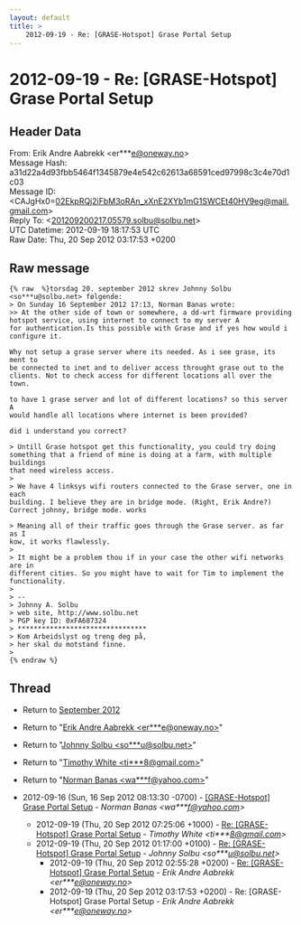 ```yaml
---
layout: default
title: >
    2012-09-19 - Re: [GRASE-Hotspot] Grase Portal Setup
---
```


# 2012-09-19 - Re: [GRASE-Hotspot] Grase Portal Setup

## Header Data

From: Erik Andre Aabrekk \<er***e@oneway.no\><br>
Message Hash: a31d22a4d93fbb5464f1345879e4e542c62613a68591ced97998c3c4e70d1c03<br>
Message ID: \<CAJgHx0=02EkpRQj2iFbM3oRAn_xXnE2XYb1mG1SWCEt40HV9eg@mail.gmail.com\><br>
Reply To: \<201209200217.05579.solbu@solbu.net\><br>
UTC Datetime: 2012-09-19 18:17:53 UTC<br>
Raw Date: Thu, 20 Sep 2012 03:17:53 +0200<br>

## Raw message

```
{% raw  %}torsdag 20. september 2012 skrev Johnny Solbu <so***u@solbu.net> følgende:
> On Sunday 16 September 2012 17:13, Norman Banas wrote:
>> At the other side of town or somewhere, a dd-wrt firmware providing
hotspot service, using internet to connect to my server A
for authentication.Is this possible with Grase and if yes how would i
configure it.

Why not setup a grase server where its needed. As i see grase, its ment to
be connected to inet and to deliver access throught grase out to the
clients. Not to check access for different locations all over the town.

to have 1 grase server and lot of different locations? so this server A
would handle all locations where internet is been provided?

did i understand you correct?

> Untill Grase hotspot get this functionality, you could try doing
something that a friend of mine is doing at a farm, with multiple buildings
that need wireless access.
>
> We have 4 linksys wifi routers connected to the Grase server, one in each
building. I believe they are in bridge mode. (Right, Erik Andre?)
Correct johnny, bridge mode. works

> Meaning all of their traffic goes through the Grase server. as far as I
kow, it works flawlessly.
>
> It might be a problem thou if in your case the other wifi networks are in
different cities. So you might have to wait for Tim to implement the
functionality.
>
> --
> Johnny A. Solbu
> web site, http://www.solbu.net
> PGP key ID: 0xFA687324
> ********************************
> Kom Arbeidslyst og treng deg på,
> her skal du motstand finne.
>
{% endraw %}
```

## Thread

+ Return to [September 2012](/archive/2012/09)

+ Return to "[Erik Andre Aabrekk <er***e<span>@</span>oneway.no>](/authors/er___e_at_oneway_no)"
+ Return to "[Johnny Solbu <so***u<span>@</span>solbu.net>](/authors/so___u_at_solbu_net)"
+ Return to "[Timothy White <ti***8<span>@</span>gmail.com>](/authors/ti___8_at_gmail_com)"
+ Return to "[Norman Banas <wa***f<span>@</span>yahoo.com>](/authors/wa___f_at_yahoo_com)"

+ 2012-09-16 (Sun, 16 Sep 2012 08:13:30 -0700) - [[GRASE-Hotspot] Grase Portal Setup](/archive/2012/09/b5bc133e18e0986d4c2abb2f4fce8e83cb5c5eb78c3bbe47a29df676b3edb5c5) - _Norman Banas \<wa***f@yahoo.com\>_
  + 2012-09-19 (Thu, 20 Sep 2012 07:25:06 +1000) - [Re: [GRASE-Hotspot] Grase Portal Setup](/archive/2012/09/56386ddc9a428cd48d383e7c2e48d235a0e464de812f9b20d732da4c6fefe8f2) - _Timothy White \<ti***8@gmail.com\>_
  + 2012-09-19 (Thu, 20 Sep 2012 01:17:00 +0100) - [Re: [GRASE-Hotspot] Grase Portal Setup](/archive/2012/09/7a13f79dc891d70e6441d294582d53719f3d6737ab76ed79c1e8f029726e8bac) - _Johnny Solbu \<so***u@solbu.net\>_
    + 2012-09-19 (Thu, 20 Sep 2012 02:55:28 +0200) - [Re: [GRASE-Hotspot] Grase Portal Setup](/archive/2012/09/85d5efc8b1d354b1072e519fc8f0bc0786848d6223cc763fd052d052986b1ce5) - _Erik Andre Aabrekk \<er***e@oneway.no\>_
    + 2012-09-19 (Thu, 20 Sep 2012 03:17:53 +0200) - Re: [GRASE-Hotspot] Grase Portal Setup - _Erik Andre Aabrekk \<er***e@oneway.no\>_

